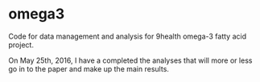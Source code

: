 # omega3

Code for data management and analysis for 9health omega-3 fatty acid project.

On May 25th, 2016, I have a completed the analyses that will more or less go in to the paper and make up the main results.
